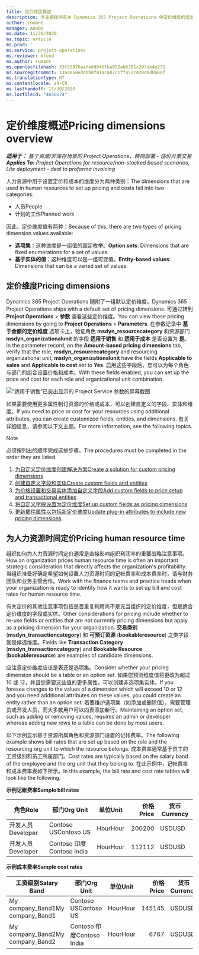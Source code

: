 ```yaml
---
title: 定价维度概述
description: 本主题提供有关 Dynamics 365 Project Operations 中定价维度的信息。
author: rumant
manager: AnnBe
ms.date: 11/30/2020
ms.topic: article
ms.prod: ''
ms.service: project-operations
ms.reviewer: kfend
ms.author: rumant
ms.openlocfilehash: 33f55976eafedd046fba952ab6381c297ab4e271
ms.sourcegitcommit: 13a4e58eddbb0f81aca07c1ff452c420dbd8a68f
ms.translationtype: HT
ms.contentlocale: zh-CN
ms.lasthandoff: 11/30/2020
ms.locfileid: "4650174"
---
```

# <a name="pricing-dimensions-overview"></a><span data-ttu-id="71ad3-103">定价维度概述</span><span class="sxs-lookup"><span data-stu-id="71ad3-103">Pricing dimensions overview</span></span>

<span data-ttu-id="71ad3-104">_**适用于：** 基于资源/非库存场景的 Project Operations，精简部署 - 估价开票交易_</span><span class="sxs-lookup"><span data-stu-id="71ad3-104">_**Applies To:** Project Operations for resource/non-stocked based scenarios, Lite deployment - deal to proforma invoicing_</span></span>

<span data-ttu-id="71ad3-105">人力资源中用于设置定价和成本的维度分为两种类别：</span><span class="sxs-lookup"><span data-stu-id="71ad3-105">The dimensions that are used in human resources to set up pricing and costs fall into two categories:</span></span>

- <span data-ttu-id="71ad3-106">人员</span><span class="sxs-lookup"><span data-stu-id="71ad3-106">People</span></span>
- <span data-ttu-id="71ad3-107">计划的工作</span><span class="sxs-lookup"><span data-stu-id="71ad3-107">Planned work</span></span>

<span data-ttu-id="71ad3-108">因此，定价维度值有两种：</span><span class="sxs-lookup"><span data-stu-id="71ad3-108">Because of this, there are two types of pricing dimension values available:</span></span>

- <span data-ttu-id="71ad3-109">**选项集**：这种维度是一组值的固定枚举。</span><span class="sxs-lookup"><span data-stu-id="71ad3-109">**Option sets**: Dimensions that are fixed enumerations for a set of values.</span></span>
- <span data-ttu-id="71ad3-110">**基于实体的值**：这种维度可以是一组可变值。</span><span class="sxs-lookup"><span data-stu-id="71ad3-110">**Entity-based values**: Dimensions that can be a varied set of values.</span></span>

## <a name="pricing-dimensions"></a><span data-ttu-id="71ad3-111">定价维度</span><span class="sxs-lookup"><span data-stu-id="71ad3-111">Pricing dimensions</span></span>

<span data-ttu-id="71ad3-112">Dynamics 365 Project Operations 随附了一组默认定价维度。</span><span class="sxs-lookup"><span data-stu-id="71ad3-112">Dynamics 365 Project Operations ships with a default set of pricing dimensions.</span></span> <span data-ttu-id="71ad3-113">可通过转到 **Project Operations** > **参数** 查看这些定价维度。</span><span class="sxs-lookup"><span data-stu-id="71ad3-113">You can view these pricing dimensions by going to **Project Operations** > **Parameters**.</span></span> <span data-ttu-id="71ad3-114">在参数记录中 **基于金额的定价维度** 选项卡上，验证角色 **msdyn_resourcecategory** 和资源部门 **msdyn_organizationalunit** 的字段 **适用于销售** 和 **适用于成本** 是否设置为 **是**。</span><span class="sxs-lookup"><span data-stu-id="71ad3-114">In the parameter record, on the **Amount-based pricing dimensions** tab, verify that the role, **msdyn_resourcecategory** and resourcing organizational unit, **msdyn_organizationalunit** have the fields **Applicable to sales** and **Applicable to cost** set to **Yes**.</span></span> <span data-ttu-id="71ad3-115">启用这些字段后，您可以为每个角色与部门的组合设置价格和成本。</span><span class="sxs-lookup"><span data-stu-id="71ad3-115">With these fields enabled, you can set up the price and cost for each role and organizational unit combination.</span></span>

![“适用于销售”已突出显示的 Project Service 参数的屏幕截图](media/PS-OOB-parameters.png)

<span data-ttu-id="71ad3-117">如果需要使用更多属性制订资源的价格或成本，可以创建自定义的字段、实体和维度。</span><span class="sxs-lookup"><span data-stu-id="71ad3-117">If you need to price or cost for your resources using additional attributes, you can create customized fields, entities, and dimensions.</span></span> <span data-ttu-id="71ad3-118">有关详细信息，请参阅以下文主题。</span><span class="sxs-lookup"><span data-stu-id="71ad3-118">For more information, see the following topics.</span></span> 
  
  > [!NOTE]
  > <span data-ttu-id="71ad3-119">必须按列出的顺序完成这些步骤。</span><span class="sxs-lookup"><span data-stu-id="71ad3-119">The procedures must be completed in the order they are listed.</span></span>

1. [<span data-ttu-id="71ad3-120">为自定义定价维度创建解决方案</span><span class="sxs-lookup"><span data-stu-id="71ad3-120">Create a solution for custom pricing dimensions</span></span>](../sales/create-solution-custompd.md)
2. [<span data-ttu-id="71ad3-121">创建自定义字段和实体</span><span class="sxs-lookup"><span data-stu-id="71ad3-121">Create custom fields and entities</span></span>](create-custom-fields-entities-pricing-dimensions.md)
3. [<span data-ttu-id="71ad3-122">为价格设置和交易实体添加自定义字段</span><span class="sxs-lookup"><span data-stu-id="71ad3-122">Add custom fields to price setup and transactional entities</span></span>](add-custom-fields-price-setup-transactional-entities.md)
4. [<span data-ttu-id="71ad3-123">将自定义字段设置为定价维度</span><span class="sxs-lookup"><span data-stu-id="71ad3-123">Set up custom fields as pricing dimensions</span></span>](set-up-custom-fields-pricing-dimensions.md)
5. [<span data-ttu-id="71ad3-124">更新插件属性以包括新定价维度</span><span class="sxs-lookup"><span data-stu-id="71ad3-124">Update plug-in attributes to include new pricing dimensions</span></span>](update-plugin-attributes-pd.md)


## <a name="pricing-human-resource-time"></a><span data-ttu-id="71ad3-125">为人力资源时间定价</span><span class="sxs-lookup"><span data-stu-id="71ad3-125">Pricing human resource time</span></span>
<span data-ttu-id="71ad3-126">组织如何为人力资源时间定价通常是直接影响组织利润率的重要战略注意事项。</span><span class="sxs-lookup"><span data-stu-id="71ad3-126">How an organization prices human resource time is often an important strategic consideration that directly affects the organization's profitability.</span></span> <span data-ttu-id="71ad3-127">当组织准备好确定希望如何设置人力资源时间的记帐费率和成本费率时，请与财务团队和业务主管合作。</span><span class="sxs-lookup"><span data-stu-id="71ad3-127">Work with the finance teams and practice heads when your organization is ready to identify how it wants to set up bill and cost rates for human resource time.</span></span>

<span data-ttu-id="71ad3-128">有关定价的其他注意事项包括是否重复利用尚不是充当组织的定价维度，但是适合定价维度的字段或实体。</span><span class="sxs-lookup"><span data-stu-id="71ad3-128">Other considerations for pricing include whether to re-use fields or entities that are not currently pricing dimensions but apply as a pricing dimension for your organization.</span></span> <span data-ttu-id="71ad3-129">**交易类别** (**msdyn_transactioncategory**) 和 **可预订资源** (**bookableresource**) 之类字段就是候选维度。</span><span class="sxs-lookup"><span data-stu-id="71ad3-129">Fields like **Transaction Category** (**msdyn_transactioncategory**) and **Bookable Resource** (**bookableresource**) are examples of candidate dimensions.</span></span> 

<span data-ttu-id="71ad3-130">应注意定价维度应该是表还是选项集。</span><span class="sxs-lookup"><span data-stu-id="71ad3-130">Consider whether your pricing dimension should be a table or an option set.</span></span> <span data-ttu-id="71ad3-131">如果您预测维度值将更改为超过 10 或 12，并且您需要这些值的更多属性，可以创建非选项集实体。</span><span class="sxs-lookup"><span data-stu-id="71ad3-131">If you foresee changes to the values of a dimension which will exceed 10 or 12 and you need additional attributes on these values, you could create an entity rather than an option set.</span></span> <span data-ttu-id="71ad3-132">若要维护选项集（如添加或删除值），需要管理员或开发人员，而大多数用户可以向表添加新行。</span><span class="sxs-lookup"><span data-stu-id="71ad3-132">Maintaining an option set, such as adding or removing values, requires an admin or developer whereas adding new rows to a table can be done by most users.</span></span>

<span data-ttu-id="71ad3-133">以下示例显示基于资源所属角色和资源部门设置的记帐费率。</span><span class="sxs-lookup"><span data-stu-id="71ad3-133">The following example shows bill rates that are set up based on the role and the resourcing org unit to which the resource belongs.</span></span> <span data-ttu-id="71ad3-134">成本费率通常基于员工的工资级别和员工所属部门。</span><span class="sxs-lookup"><span data-stu-id="71ad3-134">Cost rates are typically based on the salary band of the employee and the org unit that they belong to.</span></span> <span data-ttu-id="71ad3-135">在此示例中，记帐费率和成本费率表如下所示。</span><span class="sxs-lookup"><span data-stu-id="71ad3-135">In this example, the bill rate and cost rate tables will look like the following.</span></span>

<span data-ttu-id="71ad3-136">**示例记帐费率**</span><span class="sxs-lookup"><span data-stu-id="71ad3-136">**Sample bill rates**</span></span>

| <span data-ttu-id="71ad3-137">角色</span><span class="sxs-lookup"><span data-stu-id="71ad3-137">Role</span></span>        | <span data-ttu-id="71ad3-138">部门</span><span class="sxs-lookup"><span data-stu-id="71ad3-138">Org Unit</span></span>    |<span data-ttu-id="71ad3-139">单位</span><span class="sxs-lookup"><span data-stu-id="71ad3-139">Unit</span></span>      |<span data-ttu-id="71ad3-140">价格</span><span class="sxs-lookup"><span data-stu-id="71ad3-140">Price</span></span>      |<span data-ttu-id="71ad3-141">货币</span><span class="sxs-lookup"><span data-stu-id="71ad3-141">Currency</span></span>  |
| ------------|-------------|----------|----------:|----------|
| <span data-ttu-id="71ad3-142">开发人员</span><span class="sxs-lookup"><span data-stu-id="71ad3-142">Developer</span></span>   | <span data-ttu-id="71ad3-143">Contoso US</span><span class="sxs-lookup"><span data-stu-id="71ad3-143">Contoso US</span></span>  |<span data-ttu-id="71ad3-144">Hour</span><span class="sxs-lookup"><span data-stu-id="71ad3-144">Hour</span></span> | <span data-ttu-id="71ad3-145">200</span><span class="sxs-lookup"><span data-stu-id="71ad3-145">200</span></span>|<span data-ttu-id="71ad3-146">USD</span><span class="sxs-lookup"><span data-stu-id="71ad3-146">USD</span></span>     |
| <span data-ttu-id="71ad3-147">开发人员</span><span class="sxs-lookup"><span data-stu-id="71ad3-147">Developer</span></span>   | <span data-ttu-id="71ad3-148">Contoso 印度</span><span class="sxs-lookup"><span data-stu-id="71ad3-148">Contoso India</span></span> |<span data-ttu-id="71ad3-149">Hour</span><span class="sxs-lookup"><span data-stu-id="71ad3-149">Hour</span></span>|   <span data-ttu-id="71ad3-150">112</span><span class="sxs-lookup"><span data-stu-id="71ad3-150">112</span></span>|<span data-ttu-id="71ad3-151">USD</span><span class="sxs-lookup"><span data-stu-id="71ad3-151">USD</span></span>     |


<span data-ttu-id="71ad3-152">**示例成本费率**</span><span class="sxs-lookup"><span data-stu-id="71ad3-152">**Sample cost rates**</span></span>

| <span data-ttu-id="71ad3-153">工资级别</span><span class="sxs-lookup"><span data-stu-id="71ad3-153">Salary Band</span></span>     | <span data-ttu-id="71ad3-154">部门</span><span class="sxs-lookup"><span data-stu-id="71ad3-154">Org Unit</span></span>    |<span data-ttu-id="71ad3-155">单位</span><span class="sxs-lookup"><span data-stu-id="71ad3-155">Unit</span></span>      |<span data-ttu-id="71ad3-156">价格</span><span class="sxs-lookup"><span data-stu-id="71ad3-156">Price</span></span>      |<span data-ttu-id="71ad3-157">货币</span><span class="sxs-lookup"><span data-stu-id="71ad3-157">Currency</span></span>  |
| ----------------|-------------|----------|----------:|----------|
| <span data-ttu-id="71ad3-158">My company_Band1</span><span class="sxs-lookup"><span data-stu-id="71ad3-158">My company_Band1</span></span> | <span data-ttu-id="71ad3-159">Contoso US</span><span class="sxs-lookup"><span data-stu-id="71ad3-159">Contoso US</span></span>  |<span data-ttu-id="71ad3-160">Hour</span><span class="sxs-lookup"><span data-stu-id="71ad3-160">Hour</span></span> | <span data-ttu-id="71ad3-161">145</span><span class="sxs-lookup"><span data-stu-id="71ad3-161">145</span></span>|<span data-ttu-id="71ad3-162">USD</span><span class="sxs-lookup"><span data-stu-id="71ad3-162">USD</span></span>     |
| <span data-ttu-id="71ad3-163">My company_Band2</span><span class="sxs-lookup"><span data-stu-id="71ad3-163">My company_Band2</span></span> | <span data-ttu-id="71ad3-164">Contoso 印度</span><span class="sxs-lookup"><span data-stu-id="71ad3-164">Contoso India</span></span> |<span data-ttu-id="71ad3-165">Hour</span><span class="sxs-lookup"><span data-stu-id="71ad3-165">Hour</span></span>|   <span data-ttu-id="71ad3-166">67</span><span class="sxs-lookup"><span data-stu-id="71ad3-166">67</span></span>|<span data-ttu-id="71ad3-167">USD</span><span class="sxs-lookup"><span data-stu-id="71ad3-167">USD</span></span>     |
